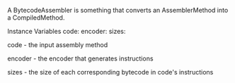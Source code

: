 A BytecodeAssembler is something that converts an AssemblerMethod into a CompiledMethod.

Instance Variables
	code:		<AssemblerMethod>
	encoder:	<BytecodeEncoder>
	sizes:		<SequenceableCollection>

code
	- the input assembly method

encoder
	- the encoder that generates instructions

sizes
	- the size of each corresponding bytecode in code's instructions